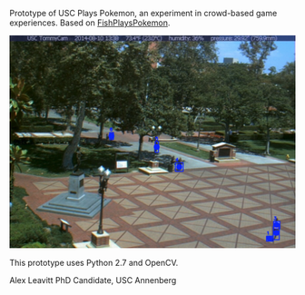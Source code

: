 Prototype of USC Plays Pokemon, an experiment in crowd-based game experiences. Based on [FishPlaysPokemon](http://www.twitch.tv/fishplayspokemon).

![USC Plays Pokemon](uscplayspokemon.png?raw=true "USC Plays Pokemon")

This prototype uses Python 2.7 and OpenCV.

Alex Leavitt
PhD Candidate, USC Annenberg
